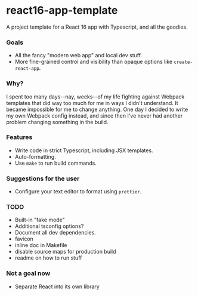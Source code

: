# react16-app-template

A project template for a React 16 app with Typescript, and all the goodies.

### Goals

-   All the fancy "modern web app" and local dev stuff.
-   More fine-grained control and visibility than opaque options like `create-react-app`.

### Why?

I spent too many days--nay, weeks--of my life fighting against Webpack templates that did way too
much for me in ways I didn't understand. It became impossible for me to change anything. One day I
decided to write my own Webpack config instead, and since then I've never had another problem
changing something in the build.

### Features

-   Write code in strict Typescript, including JSX templates.
-   Auto-formatting.
-   Use `make` to run build commands.

### Suggestions for the user

-   Configure your text editor to format using `prettier`.

### TODO

-   Built-in "fake mode"
-   Additional tsconfig options?
-   Document all dev dependencies.
-   favicon
-   inline doc in Makefile
-   disable source maps for production build
-   readme on how to run stuff

### Not a goal now

-   Separate React into its own library
